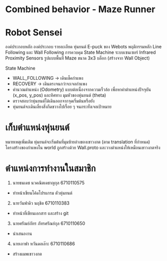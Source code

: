 # Combined behavior - Maze Runner
# Robot Sensei

องค์ประกอบหลัก
องค์ประกอบ	รายละเอียด
หุ่นยนต์	E-puck ของ Webots
พฤติกรรมหลัก	Line Following และ Wall Following
การควบคุม	State Machine
ระบบเซนเซอร์	Infrared Proximity Sensors
รูปแบบพื้นที่	Maze ขนาด 3x3 บล็อก (สร้างจาก Wall Object)

State Machine
- WALL_FOLLOWING → เดินเช็คกำแพง
- RECOVERY → เดินตรงจนกว่าจะเจอกำแพง
- คำนวณตำแหน่ง (Odometry) แบบต่อเนื่องจากความเร็วล้อ เพื่อหาค่าตำแหน่งปัจจุบัน (x_pos, y_pos) และทิศทาง มุมหัวของหุ่นยนต์ (theta)
- ตรวจสอบว่าหุ่นยนต์ได้เดินออกจากจุดเริ่มต้นหรือยัง
- หุ่นยนต์จะเดินเลี่ยงสิ่งกีดขวางไปเรื่อย ๆ จนกระทั่งเจอเป้าหมาย

# เก็บตำแหน่งหุ่นยนต์

หมายเหตุเพิ่มเติม
หุ่นยนต์จะเริ่มต้นที่มุมซ้ายล่างของเขาวงกต (ตาม translation ที่กำหนด)
โครงสร้างของกำแพงใน world ถูกสร้างด้วย Wall.proto และวางตำแหน่งให้เหมือนเขาวงกตจริง

# ตำแหน่งการทำงานในสมาชิก
1. นายธนเดช นวคณิตเดชาญกุล 6710110575
- ทำหน้าเขียนโค้ดโปรแกรม ตัวหุ่นยนต์
2. นายวันฟาดิว นฤชิต 6710110383
- ทำหน้าที่เขียนเอกสาร และสร้าง git
3. นายศรัณย์ภัทร ภัทรศรัณย์กุล 6710110650
- นำเสนองาน
4. นายเอา​ฟา ​หวั​นดอเล๊าะ 6710110686​
- สร้างแมพเขาวงกต
